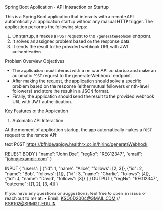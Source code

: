  Spring Boot Application - API Interaction on Startup

This is a Spring Boot application that interacts with a remote API automatically at application startup without any manual HTTP trigger. The application performs the following steps:
1. On startup, it makes a `POST` request to the `/generateWebhook` endpoint.
2. It solves an assigned problem based on the response data.
3. It sends the result to the provided webhook URL with JWT authentication.

 Problem Overview
 Objectives
- The application must interact with a remote API on startup and make an automatic `POST` request to the generate Webhook` endpoint.
- After making the request, the application should solve a specific problem based on the response (either mutual followers or nth-level followers) and store the result in a JSON format.
- Finally, the application should send the result to the provided webhook URL with JWT authentication.

 Key Features of the Application
 1. Automatic API Interaction

At the moment of application startup, the app automatically makes a `POST` request to the remote API:

text
POST https://bfhldevapigw.healthrx.co.in/hiring/generateWebhook

REUEST BODY
{
  "name": "John Doe",
  "regNo": "REG12347",
  "email": "john@example.com"
}

INPUT
{
  "users": [
    {"id": 1, "name": "Alice", "follows": [2, 3]},
    {"id": 2, "name": "Bob", "follows": [1]},
    {"id": 3, "name": "Charlie", "follows": [4]},
    {"id": 4, "name": "David", "follows": [3]}
  ]
}
OUTPUT
{
  "regNo": "REG12347",
  "outcome": [[1, 2], [3, 4]]
}

If you have any questions or suggestions, feel free to open an issue or reach out to me at:
•	Email: KSOOD2004@GMAIL.COM // KS6102@SRMIST.EDU.IN
